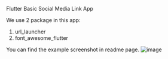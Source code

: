 Flutter Basic Social Media Link App 

We use 2 package in this app:
1) url_launcher
2) font_awesome_flutter

You can find the example screenshot in readme page.
![image](https://user-images.githubusercontent.com/99503700/236639494-6a6cb857-ee9e-40bd-8421-8920a3dcf8ec.png)
